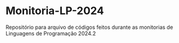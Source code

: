 # Monitoria-LP-2024

Repositório para arquivo de códigos feitos durante as monitorias de Linguagens de Programação 2024.2
